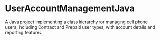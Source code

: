 # UserAccountManagementJava
A Java project implementing a class hierarchy for managing cell phone users, including Contract and Prepaid user types, with account details and reporting features.
